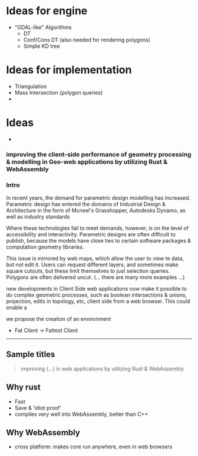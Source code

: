 

# Ideas for engine

- "GDAL-like" Algorithms
  - DT
  - Conf/Cons DT (also needed for rendering polygons)
  - Simple KD tree 



# Ideas for implementation
- Triangulation
- Mass Intersection (polygon queries)
- 




# Ideas  
- 








### improving the client-side performance of geometry processing & modelling in Geo-web applications by utilizing Rust & WebAssembly 











### Intro

In recent years, the demand for parametric design modelling has increased. Parametric design has entered the domains of Industrial Design & Architecture in the form of Mcneel's Grasshopper, Autodesks Dynamo, as well as industry standards 

Where these technologies fail to meet demands, however, is on the level of accessibility and interactivity. Parametric designs are often difficult to publish, because the models have close ties to certain software packages & computation geometry libraries. 

This issue is mirrored by web maps, which allow the user to view te data, but not edit it. Users can request different layers, and sometimes make square cutouts, but these limit themselves to just selection queries. Polygons are often delivered uncut. (... there are many more examples ...)

new developments in Client Side web applications now make it possible to do complex geometric processes, such as boolean intersections & unions, projection, edits in topology, etc, client side from a web browser. This could enable a 

we propose the creation of an environment




- Fat Client -> Fattest Client


------------

## Sample titles

> improving (...) in web applications by utilizing Rust & WebAssembly





## Why rust 
- Fast 
- Save & 'idiot proof'
- compiles very well into WebAssembly, better than C++

## Why WebAssembly 
- cross platform: makes core run anywhere, even in web browsers








